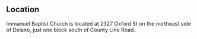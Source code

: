## Location

Immanuel Baptist Church is located at 2327 Oxford St on the northeast side of Delano, just one block south of County Line Road.